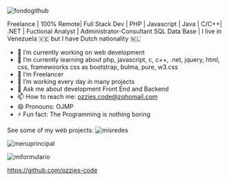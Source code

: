 ![fondogithub](https://github.com/ozzies-code/ozzies-code/assets/83247451/ee219323-0adc-4e33-855e-e828efa6b5b6)

Freelance | 100% Remote| Full Stack Dev | PHP | Javascript | Java | C/C++| .NET | Fuctional Analyst | Administrator-Consultant SQL Data Base | I live in Venezuela 🇻🇪 but I have Dutch nationality 🇳🇱


- 🔭 I’m currently working on web development
- 🌱 I’m currently learning about php, javascript, c, c++, .net, jquery,  html, css, framewoorks css as bootstrap, bulma, pure, w3.css
- 👯 I’m Freelancer
- 🤔 I’m working every day in many projects
- 💬 Ask me about development Front End and Backend
- 📫 How to reach me: ozzies.code@zohomail.com
- 😄 Pronouns: OJMP
- ⚡ Fun fact: The Programming is nothing boring


See some of my web projects:
![misredes](https://github.com/ozzies-code/ozzies-code/assets/83247451/c02db9d5-e259-4b7c-b0a4-c91b1afeba13)


![menuprincipal](https://github.com/ozzies-code/ozzies-code/assets/83247451/56202684-2041-4c6f-ac0d-74bc4878aa95)


![miformulario](https://github.com/ozzies-code/ozzies-code/assets/83247451/9a0a2e12-e91e-4e60-9df6-576ca1922539)

https://github.com/ozzies-code




<!--


**ozzies-code/ozzies-code** is a ✨ _special_ ✨ repository because its `README.md` (this file) appears on your GitHub profile.

Here are some ideas to get you started:

- 🔭 I’m currently working on ...
- 🌱 I’m currently learning ...
- 👯 I’m looking to collaborate on ...
- 🤔 I’m looking for help with ...
- 💬 Ask me about ...
- 📫 How to reach me: ...
- 😄 Pronouns: ...
- ⚡ Fun fact: ...
-->

